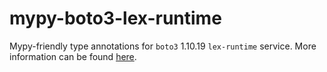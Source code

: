 # mypy-boto3-lex-runtime

Mypy-friendly type annotations for `boto3` 1.10.19 `lex-runtime` service.
More information can be found [here](https://github.com/vemel/mypy_boto3).